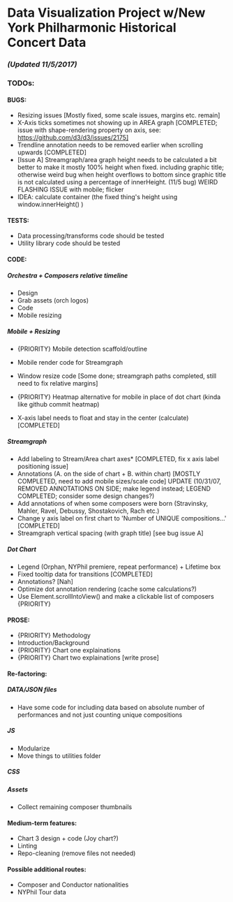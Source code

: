# Data Visualization Project w/New York Philharmonic Historical Concert Data

### _(Updated 11/5/2017)_

### TODOs: 

#### BUGS: 
* Resizing issues [Mostly fixed, some scale issues, margins etc. remain]
* X-Axis ticks sometimes not showing up in AREA graph [COMPLETED; issue with shape-rendering property on axis, see: https://github.com/d3/d3/issues/2175]
* Trendline annotation needs to be removed earlier when scrolling upwards [COMPLETED]
* [Issue A] Streamgraph/area graph height needs to be calculated a bit better to make it mostly 100% height when fixed. including graphic title; otherwise weird bug when height overflows to bottom since graphic title is not calculated using a percentage of innerHeight. (11/5 bug) WEIRD FLASHING ISSUE with mobile; flicker
* IDEA: calculate container (the fixed thing's height using window.innerHeight() ) 

#### TESTS: 
* Data processing/transforms code should be tested 
* Utility library code should be tested 

#### CODE: 

##### Orchestra + Composers relative timeline
* Design
* Grab assets (orch logos)
* Code
* Mobile resizing

##### Mobile + Resizing
* {PRIORITY} Mobile detection scaffold/outline
* Mobile render code for Streamgraph
* Window resize code [Some done; streamgraph paths completed, still need to fix relative margins]
* {PRIORITY} Heatmap alternative for mobile in place of dot chart (kinda like github commit heatmap)

* X-axis label needs to float and stay in the center (calculate) [COMPLETED]

##### Streamgraph
*   Add labeling to Stream/Area chart axes* [COMPLETED, fix x axis label positioning issue]
*   Annotations (A. on the side of chart + B. within chart) [MOSTLY COMPLETED, need to add mobile sizes/scale code]     UPDATE (10/31/07, REMOVED ANNOTATIONS ON SIDE; make legend instead; LEGEND COMPLETED; consider some design         changes?) 
*   Add annotations of when some composers were born (Stravinsky, Mahler, Ravel, Debussy, Shostakovich, Rach etc.)
*   Change y axis label on first chart to 'Number of UNIQUE compositions...' [COMPLETED]
*   Streamgraph vertical spacing (with graph title) [see bug issue A]

##### Dot Chart 
* Legend (Orphan, NYPhil premiere, repeat performance) + Lifetime box
* Fixed tooltip data for transitions [COMPLETED]
* Annotations? [Nah] 
* Optimize dot annotation rendering (cache some calculations?)
* Use Element.scrollIntoView() and make a clickable list of composers {PRIORITY}

#### PROSE: 
* {PRIORITY} Methodology
* Introduction/Background
* {PRIORITY} Chart one explainations 
* {PRIORITY} Chart two explainations [write prose]

#### Re-factoring: 

##### DATA/JSON files 
* Have some code for including data based on absolute number of performances and not just counting unique compositions

##### JS
* Modularize 
* Move things to utilities folder 

##### CSS

##### Assets 
* Collect remaining composer thumbnails 

#### Medium-term features: 
* Chart 3 design + code (Joy chart?)
* Linting
* Repo-cleaning (remove files not needed)

#### Possible additional routes: 

* Composer and Conductor nationalities
* NYPhil Tour data 